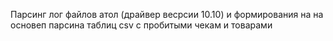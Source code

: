 Парсинг лог файлов атол (драйвер весрсии 10.10) и формирования на на основеп парсина таблиц csv с пробитыми чекам и товарами
